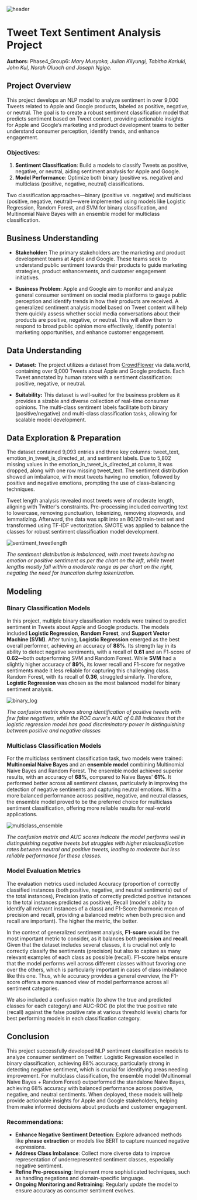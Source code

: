 ![header](images/word_cloud.png)

# Tweet Text Sentiment Analysis Project
**Authors:** Phase4_Group6: *Mary Musyoka, Julian Kilyungi, Tabitha Kariuki, John Kul, Norah Oluoch and Joseph Ngige.*

## Project Overview

This project develops an NLP model to analyze sentiment in over 9,000 Tweets related to Apple and Google products, labeled as positive, negative, or neutral. The goal is to create a robust sentiment classification model that predicts sentiment based on Tweet content, providing actionable insights for Apple and Google’s marketing and product development teams to better understand consumer perception, identify trends, and enhance engagement.

### Objectives:
1. **Sentiment Classification**: Build a models to classify Tweets as positive, negative, or neutral, aiding sentiment analysis for Apple and Google.
2. **Model Performance**: Optimize both binary (positive vs. negative) and multiclass (positive, negative, neutral) classifications.

Two classification approaches—binary (positive vs. negative) and multiclass (positive, negative, neutral)—were implemented using models like Logistic Regression, Random Forest, and SVM for binary classification, and Multinomial Naive Bayes with an ensemble model for multiclass classification.

## Business Understanding

* **Stakeholder:** The primary stakeholders are the marketing and product development teams at Apple and Google. These teams seek to understand public sentiment towards their products to guide marketing strategies, product enhancements, and customer engagement initiatives.

* **Business Problem:** Apple and Google aim to monitor and analyze general consumer sentiment on social media platforms to gauge public perception and identify trends in how their products are received. A generalized sentiment analysis model based on Tweet content will help them quickly assess whether social media conversations about their products are positive, negative, or neutral. This will allow them to respond to broad public opinion more effectively, identify potential marketing opportunities, and enhance customer engagement.

## Data Understanding

* **Dataset:** The project utilizes a dataset from [CrowdFlower](https://data.world/crowdflower/brands-and-product-emotions) via data.world, containing over 9,000 Tweets about Apple and Google products. Each Tweet annotated by human raters with a sentiment classification: positive, negative, or neutral.

* **Suitability:** This dataset is well-suited for the business problem as it provides a sizable and diverse collection of real-time consumer opinions. The multi-class sentiment labels facilitate both binary (positive/negative) and multi-class classification tasks, allowing for scalable model development.

## Data Exploration & Preparation

The dataset contained 9,093 entries and three key columns: tweet_text, emotion_in_tweet_is_directed_at, and sentiment labels. Due to 5,802 missing values in the emotion_in_tweet_is_directed_at column, it was dropped, along with one row missing tweet_text. The sentiment distribution showed an imbalance, with most tweets having no emotion, followed by positive and negative emotions, prompting the use of class-balancing techniques.

Tweet length analysis revealed most tweets were of moderate length, aligning with Twitter's constraints. Pre-processing included converting text to lowercase, removing punctuation, tokenizing, removing stopwords, and lemmatizing. Afterward, the data was split into an 80/20 train-test set and transformed using TF-IDF vectorization. SMOTE was applied to balance the classes for robust sentiment classification model development.

![sentiment_tweetlength](images/sentiment_tweetlength.png)

*The sentiment distribution is imbalanced, with most tweets having no emotion or positive sentiment as per the chart on the left, while tweet lengths mostly fall within a moderate range as per chart on the right, negating the need for truncation during tokenization.*

## Modeling

### Binary Classification Models

In this project, multiple binary classification models were trained to predict sentiment in Tweets about Apple and Google products. The models included **Logistic Regression**, **Random Forest**, and **Support Vector Machine (SVM)**. After tuning, **Logistic Regression** emerged as the best overall performer, achieving an accuracy of **88%**. Its strength lay in its ability to detect negative sentiments, with a recall of **0.61** and an F1-score of **0.62**—both outperforming SVM and Random Forest. While **SVM** had a slightly higher accuracy of **89%**, its lower recall and F1-score for negative sentiments made it less reliable for capturing this challenging class. Random Forest, with its recall of **0.36**, struggled similarly. Therefore, **Logistic Regression** was chosen as the most balanced model for binary sentiment analysis.

![binary_log](images/binary_log.png)

*The confusion matrix shows strong identification of positive tweets with few false negatives, while the ROC curve's AUC of 0.88 indicates that the logistic regression model has good discriminatory power in distinguishing between positive and negative classes*

### Multiclass Classification Models

For the multiclass sentiment classification task, two models were trained: **Multinomial Naive Bayes** and an **ensemble model** combining Multinomial Naive Bayes and Random Forest. The ensemble model achieved superior results, with an accuracy of **68%**, compared to Naive Bayes' **61%**. It performed better across all sentiment classes, particularly in improving the detection of negative sentiments and capturing neutral emotions. With a more balanced performance across positive, negative, and neutral classes, the ensemble model proved to be the preferred choice for multiclass sentiment classification, offering more reliable results for real-world applications.

![multiclass_ensemble](images/multiclass_ensemble.png)

*The confusion matrix and AUC scores indicate the model performs well in distinguishing negative tweets but struggles with higher misclassification rates between neutral and positive tweets, leading to moderate but less reliable performance for these classes.*

### Model Evaluation Metrics

The evaluation metrics used included Accuracy (proportion of correctly classified instances (both positive, negative, and neutral sentiments) out of the total instances), Precision (ratio of correctly predicted positive instances to the total instances predicted as positive), Recall (model's ability to identify all relevant instances of a class) and F1-Score (harmonic mean of precision and recall, providing a balanced metric when both precision and recall are important). The higher the metric, the better.

In the context of generalized sentiment analysis, **F1-score** would be the most important metric to consider, as it balances both **precision** and **recall**. Given that the dataset includes several classes, it is crucial not only to correctly classify the sentiments (precision) but also to capture as many relevant examples of each class as possible (recall). F1-score helps ensure that the model performs well across different classes without favoring one over the others, which is particularly important in cases of class imbalance like this one. Thus, while accuracy provides a general overview, the F1-score offers a more nuanced view of model performance across all sentiment categories.

We also included a confusion matrix (to show the true and predicted classes for each category) and AUC-ROC (to plot the true positive rate (recall) against the false positive rate at various threshold levels) charts for best performing models in each classification category.

## Conclusion

This project successfully developed NLP sentiment classification models to analyze consumer sentiment on Twitter. Logistic Regression excelled in binary classification, achieving 88% accuracy, particularly strong in detecting negative sentiment, which is crucial for identifying areas needing improvement. For multiclass classification, the ensemble model (Multinomial Naive Bayes + Random Forest) outperformed the standalone Naive Bayes, achieving 68% accuracy with balanced performance across positive, negative, and neutral sentiments. When deployed, these models will help provide actionable insights for Apple and Google stakeholders, helping them make informed decisions about products and customer engagement.

### Recommendations:
- **Enhance Negative Sentiment Detection**: Explore advanced methods like **phrase extraction** or models like BERT to capture nuanced negative expressions.
- **Address Class Imbalance**: Collect more diverse data to improve representation of underrepresented sentiment classes, especially negative sentiment.
- **Refine Pre-processing**: Implement more sophisticated techniques, such as handling negations and domain-specific language.
- **Ongoing Monitoring and Retraining**: Regularly update the model to ensure accuracy as consumer sentiment evolves.